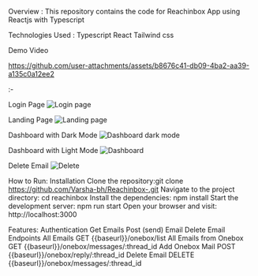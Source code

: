 Overview :
This repository contains the code for Reachinbox App using Reactjs with Typescript 

Technologies Used :
Typescript
React
Tailwind css

Demo Video 

https://github.com/user-attachments/assets/b8676c41-db09-4ba2-aa39-a135c0a12ee2

:-

Login Page
![Login page](https://github.com/user-attachments/assets/c0353dbc-1145-4184-8e18-4bfea69b9c33)

Landing Page
![Landing page](https://github.com/user-attachments/assets/3bd2ea89-e8dc-4e0d-b5b7-730beee65939)

Dashboard with Dark Mode
![Dashboard dark mode](https://github.com/user-attachments/assets/d92ac2b9-a78b-4b72-869e-876465776414)

Dashboard with Light Mode
![Dashboard](https://github.com/user-attachments/assets/2a12d89b-742e-4d45-94d0-1b69b996a734)

Delete Email
![Delete](https://github.com/user-attachments/assets/af0e4c10-cb64-4ee6-a6fc-c3f6b19ee82f)

How to Run:
Installation
Clone the repository:git clone https://github.com/Varsha-bh/Reachinbox-.git
Navigate to the project directory: cd reachinbox
Install the dependencies: npm install
Start the development server: npm run start
Open your browser and visit: http://localhost:3000

Features:
Authentication
Get Emails
Post (send) Email
Delete Email
Endpoints
All Emails
GET {{baseurl}}/onebox/list 
All Emails from Onebox
GET {{baseurl}}/onebox/messages/:thread_id 
Add Onebox Mail
POST {{baseurl}}/onebox/reply/:thread_id 
Delete Email
DELETE {{baseurl}}/onebox/messages/:thread_id 



